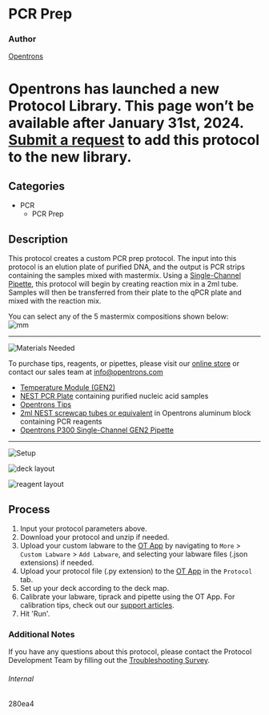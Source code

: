 # PCR Prep

### Author
[Opentrons](https://opentrons.com/)


# Opentrons has launched a new Protocol Library. This page won’t be available after January 31st, 2024. [Submit a request](https://docs.google.com/forms/d/e/1FAIpQLSdYYp9QCKow4nn0KlCVsMS3HX0eJ0N9O7-erajKvcpT0lWbSg/viewform) to add this protocol to the new library.

## Categories
* PCR
	* PCR Prep

## Description
This protocol creates a custom PCR prep protocol. The input into this protocol is an elution plate of purified DNA, and the output is PCR strips containing the samples mixed with mastermix.
Using a [Single-Channel Pipette](https://shop.opentrons.com/collections/ot-2-pipettes/products/single-channel-electronic-pipette), this protocol will begin by creating reaction mix in a 2ml tube. Samples will then be transferred from their plate to the qPCR plate and mixed with the reaction mix.

You can select any of the 5 mastermix compositions shown below:  
![mm](https://opentrons-protocol-library-website.s3.amazonaws.com/custom-README-images/280ea4/image.png)

---

![Materials Needed](https://s3.amazonaws.com/opentrons-protocol-library-website/custom-README-images/001-General+Headings/materials.png)  

To purchase tips, reagents, or pipettes, please visit our [online store](https://shop.opentrons.com/) or contact our sales team at [info@opentrons.com](mailto:info@opentrons.com)

* [Temperature Module (GEN2)](https://shop.opentrons.com/collections/hardware-modules/products/tempdeck)
* [NEST PCR Plate](https://shop.opentrons.com/collections/lab-plates/products/nest-0-1-ml-96-well-pcr-plate-full-skirt) containing purified nucleic acid samples
* [Opentrons Tips](https://shop.opentrons.com/collections/opentrons-tips)
* [2ml NEST screwcap tubes or equivalent](https://shop.opentrons.com/collections/tubes/products/nest-microcentrifuge-tubes) in Opentrons aluminum block containing PCR reagents
* [Opentrons P300 Single-Channel GEN2 Pipette](https://shop.opentrons.com/collections/ot-2-pipettes/products/single-channel-electronic-pipette)

---

![Setup](https://s3.amazonaws.com/opentrons-protocol-library-website/custom-README-images/001-General+Headings/Setup.png)

![deck layout](https://opentrons-protocol-library-website.s3.amazonaws.com/custom-README-images/280ea4/deck.png)

![reagent layout](https://opentrons-protocol-library-website.s3.amazonaws.com/custom-README-images/280ea4/reagents.png)

## Process
1. Input your protocol parameters above.
2. Download your protocol and unzip if needed.
3. Upload your custom labware to the [OT App](https://opentrons.com/ot-app) by navigating to `More` > `Custom Labware` > `Add Labware`, and selecting your labware files (.json extensions) if needed.
4. Upload your protocol file (.py extension) to the [OT App](https://opentrons.com/ot-app) in the `Protocol` tab.
5. Set up your deck according to the deck map.
6. Calibrate your labware, tiprack and pipette using the OT App. For calibration tips, check out our [support articles](https://support.opentrons.com/en/collections/1559720-guide-for-getting-started-with-the-ot-2).
7. Hit 'Run'.

### Additional Notes
If you have any questions about this protocol, please contact the Protocol Development Team by filling out the [Troubleshooting Survey](https://protocol-troubleshooting.paperform.co/).

###### Internal
280ea4
